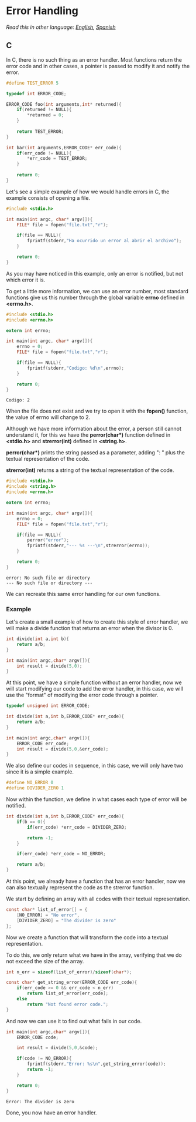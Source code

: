 # Error Handling

*Read this in other language: [English](README.md), [Spanish](README.es.md)*
## C
In C, there is no such thing as an error handler. Most functions return the error code and in other cases, a pointer is passed to modify it and notify the error.

``` c
#define TEST_ERROR 5

typedef int ERROR_CODE;

ERROR_CODE foo(int arguments,int* returned){
    if(returned != NULL){
        *returned = 0;
    }
    
    return TEST_ERROR;
}

int bar(int arguments,ERROR_CODE* err_code){
    if(err_code != NULL){
        *err_code = TEST_ERROR;
    }
    
    return 0;
}

```

Let's see a simple example of how we would handle errors in C, the example consists of opening a file.

``` c
#include <stdio.h>

int main(int argc, char* argv[]){
    FILE* file = fopen("file.txt","r");

    if(file == NULL){
        fprintf(stderr,"Ha ocurrido un error al abrir el archivo");
    }

    return 0;
}
```
As you may have noticed in this example, only an error is notified, but not which error it is.

To get a little more information, we can use an error number, most standard functions give us this number through the global variable **errno** defined in **<errno.h>**.


``` c
#include <stdio.h>
#include <errno.h>

extern int errno;

int main(int argc, char* argv[]){
    errno = 0;
    FILE* file = fopen("file.txt","r");

    if(file == NULL){
        fprintf(stderr,"Codigo: %d\n",errno);
    }

    return 0;
}
```

```
Codigo: 2
```

When the file does not exist and we try to open it with the **fopen()** function, the value of errno will change to 2.

Although we have more information about the error, a person still cannot understand it, for this we have the **perror(char\*)** function defined in **<stdio.h>** and **strerror(int)** defined in **<string.h>**.

**perror(char\*)** prints the string passed as a parameter, adding ": " plus the textual representation of the code.

**strerror(int)** returns a string of the textual representation of the code.

``` c
#include <stdio.h>
#include <string.h>
#include <errno.h>

extern int errno;

int main(int argc, char* argv[]){
    errno = 0;
    FILE* file = fopen("file.txt","r");

    if(file == NULL){
        perror("error");
        fprintf(stderr,"--- %s ---\n",strerror(errno));
    }

    return 0;
}
```

```
error: No such file or directory
--- No such file or directory ---
```

We can recreate this same error handling for our own functions.

### Example

Let's create a small example of how to create this style of error handler, we will make a divide function that returns an error when the divisor is 0.

```c
int divide(int a,int b){
    return a/b;
}

int main(int argc,char* argv[]){
    int result = divide(5,0);
}

```
At this point, we have a simple function without an error handler, now we will start modifying our code to add the error handler, in this case, we will use the "format" of modifying the error code through a pointer.


```c
typedef unsigned int ERROR_CODE;

int divide(int a,int b,ERROR_CODE* err_code){
    return a/b;
}

int main(int argc,char* argv[]){
    ERROR_CODE err_code;
    int result = divide(5,0,&err_code);
}

```

We also define our codes in sequence, in this case, we will only have two since it is a simple example.

```c
#define NO_ERROR 0
#define DIVIDER_ZERO 1 
```

Now within the function, we define in what cases each type of error will be notified.

```c
int divide(int a,int b,ERROR_CODE* err_code){
    if(b == 0){
        if(err_code) *err_code = DIVIDER_ZERO;

        return -1;
    }

    if(err_code) *err_code = NO_ERROR;

    return a/b;
}
```

At this point, we already have a function that has an error handler, now we can also textually represent the code as the strerror function.

We start by defining an array with all codes with their textual representation.

```c
const char* list_of_error[] = {
    [NO_ERROR] = "No error",
    [DIVIDER_ZERO] = "The divider is zero"
};
```

Now we create a function that will transform the code into a textual representation.

To do this, we only return what we have in the array, verifying that we do not exceed the size of the array.

```c
int n_err = sizeof(list_of_error)/sizeof(char*);

const char* get_string_error(ERROR_CODE err_code){
    if(err_code >= 0 && err_code < n_err)
        return list_of_error[err_code];
    else
        return "Not found error code.";
}
```

And now we can use it to find out what fails in our code.

```c
int main(int argc,char* argv[]){
    ERROR_CODE code;

    int result = divide(5,0,&code);

    if(code != NO_ERROR){
        fprintf(stderr,"Error: %s\n",get_string_error(code));
        return -1;
    }

    return 0;
}
```

```
Error: The divider is zero
```

Done, you now have an error handler.